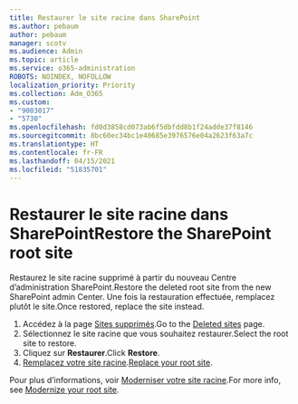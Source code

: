 ```yaml
---
title: Restaurer le site racine dans SharePoint
ms.author: pebaum
author: pebaum
manager: scotv
ms.audience: Admin
ms.topic: article
ms.service: o365-administration
ROBOTS: NOINDEX, NOFOLLOW
localization_priority: Priority
ms.collection: Adm_O365
ms.custom:
- "9003017"
- "5730"
ms.openlocfilehash: fd0d3858cd073ab6f5dbfdd8b1f24adde37f8146
ms.sourcegitcommit: 8bc60ec34bc1e40685e3976576e04a2623f63a7c
ms.translationtype: HT
ms.contentlocale: fr-FR
ms.lasthandoff: 04/15/2021
ms.locfileid: "51835701"
---
```

# <a name="restore-the-sharepoint-root-site"></a><span data-ttu-id="4f8ec-102">Restaurer le site racine dans SharePoint</span><span class="sxs-lookup"><span data-stu-id="4f8ec-102">Restore the SharePoint root site</span></span>

<span data-ttu-id="4f8ec-103">Restaurez le site racine supprimé à partir du nouveau Centre d’administration SharePoint.</span><span class="sxs-lookup"><span data-stu-id="4f8ec-103">Restore the deleted root site from the new SharePoint admin Center.</span></span> <span data-ttu-id="4f8ec-104">Une fois la restauration effectuée, remplacez plutôt le site.</span><span class="sxs-lookup"><span data-stu-id="4f8ec-104">Once restored, replace the site instead.</span></span>

1. <span data-ttu-id="4f8ec-105">Accédez à la page [Sites supprimés](https://admin.microsoft.com/sharepoint?page=recycleBin&modern=true).</span><span class="sxs-lookup"><span data-stu-id="4f8ec-105">Go to the [Deleted sites](https://admin.microsoft.com/sharepoint?page=recycleBin&modern=true) page.</span></span> 
2. <span data-ttu-id="4f8ec-106">Sélectionnez le site racine que vous souhaitez restaurer.</span><span class="sxs-lookup"><span data-stu-id="4f8ec-106">Select the root site to restore.</span></span>
3. <span data-ttu-id="4f8ec-107">Cliquez sur **Restaurer**.</span><span class="sxs-lookup"><span data-stu-id="4f8ec-107">Click **Restore**.</span></span>
4. <span data-ttu-id="4f8ec-108">[Remplacez votre site racine](https://docs.microsoft.com/sharepoint/troubleshoot/sites/url-that-resides-under-root-site-collection-is-broken).</span><span class="sxs-lookup"><span data-stu-id="4f8ec-108">[Replace your root site](https://docs.microsoft.com/sharepoint/troubleshoot/sites/url-that-resides-under-root-site-collection-is-broken).</span></span>

<span data-ttu-id="4f8ec-109">Pour plus d’informations, voir [Moderniser votre site racine](https://docs.microsoft.com/sharepoint/modern-root-site).</span><span class="sxs-lookup"><span data-stu-id="4f8ec-109">For more info, see [Modernize your root site](https://docs.microsoft.com/sharepoint/modern-root-site).</span></span>
